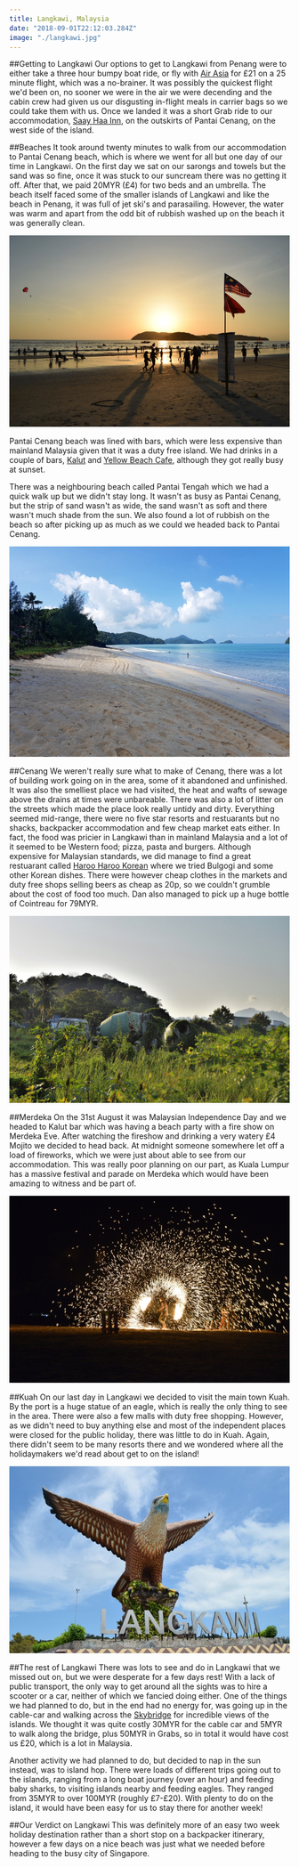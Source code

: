 ```yaml
---
title: Langkawi, Malaysia
date: "2018-09-01T22:12:03.284Z"
image: "./langkawi.jpg"
---
```


##Getting to Langkawi
Our options to get to Langkawi from Penang were to either take a three hour bumpy boat ride, or fly with [Air Asia](https://www.airasia.com/) for £21 on a 25 minute flight, which was a no-brainer. It was possibly the quickest flight we'd been on, no sooner we were in the air we were decending and the cabin crew had given us our disgusting in-flight meals in carrier bags so we could take them with us. Once we landed it was a short Grab ride to our accommodation, [Saay Haa Inn](https://www.booking.com/hotel/my/sayy-haa-inn.en-gb.html?aid=356980;label=gog235jc-hotel-XX-my-sayyNhaaNinn-unspec-my-com-L%3Aen-O%3Aabn-B%3Achrome-N%3AXX-S%3Abo-U%3AXX-H%3As;sid=becef3c0ec78b87f7fda96baf1ee6cbb;dist=0&keep_landing=1&sb_price_type=total&type=total&), on the outskirts of Pantai Cenang, on the west side of the island.

##Beaches
It took around twenty minutes to walk from our accommodation to Pantai Cenang beach, which is where we went for all but one day of our time in Langkawi. On the first day we sat on our sarongs and towels but the sand was so fine, once it was stuck to our suncream there was no getting it off. After that, we paid 20MYR (£4) for two beds and an umbrella. The beach itself faced some of the smaller islands of Langkawi and like the beach in Penang, it was full of jet ski's and parasailing. However, the water was warm and apart from the odd bit of rubbish washed up on the beach it was generally clean.

![Sunset](./sunset.jpg "Sunset")

Pantai Cenang beach was lined with bars, which were less expensive than mainland Malaysia given that it was a duty free island. We had drinks in a couple of bars, [Kalut](https://www.facebook.com/kalutbar/) and [Yellow Beach Cafe](https://www.facebook.com/yellowbeach.cafe/), although they got really busy at sunset.

There was a neighbouring beach called Pantai Tengah which we had a quick walk up but we didn't stay long. It wasn't as busy as Pantai Cenang, but the strip of sand wasn't as wide, the sand wasn't as soft and there wasn't much shade from the sun. We also found a lot of rubbish on the beach so after picking up as much as we could we headed back to Pantai Cenang.

![Pantai Tengah](./other-beach.jpg "Pantai Tengah")

##Cenang
We weren't really sure what to make of Cenang, there was a lot of building work going on in the area, some of it abandoned and unfinished. It was also the smelliest place we had visited, the heat and wafts of sewage above the drains at times were unbareable. There was also a lot of litter on the streets which made the place look really untidy and dirty. Everything seemed mid-range, there were no five star resorts and restuarants but no shacks, backpacker accommodation and few cheap market eats either. In fact, the food was pricier in Langkawi than in mainland Malaysia and a lot of it seemed to be Western food; pizza, pasta and burgers. Although expensive for Malaysian standards, we did manage to find a great restuarant called [Haroo Haroo Korean](https://www.facebook.com/HarooHarooCenang/) where we tried Bulgogi and some other Korean dishes. There were however cheap clothes in the markets and duty free shops selling beers as cheap as 20p, so we couldn't grumble about the cost of food too much. Dan also managed to pick up a huge bottle of Cointreau for 79MYR.

![Abandoned Cement Mixers](./cement-mixers.jpg "Abandoned Cement Mixers")

##Merdeka
On the 31st August it was Malaysian Independence Day and we headed to Kalut bar which was having a beach party with a fire show on Merdeka Eve. After watching the fireshow and drinking a very watery £4 Mojito we decided to head back. At midnight someone somewhere let off a load of fireworks, which we were just about able to see from our accommodation. This was really poor planning on our part, as Kuala Lumpur has a massive festival and parade on Merdeka which would have been amazing to witness and be part of.

![Fire Show](./fire-show.jpg "Fire Show")

##Kuah
On our last day in Langkawi we decided to visit the main town Kuah. By the port is a huge statue of an eagle, which is really the only thing to see in the area. There were also a few malls with duty free shopping. However, as we didn't need to buy anything else and most of the independent places were closed for the public holiday, there was little to do in Kuah. Again, there didn't seem to be many resorts there and we wondered where all the holidaymakers we'd read about get to on the island!

![Eagle](./eagle.jpg "Eagle")

##The rest of Langkawi
There was lots to see and do in Langkawi that we missed out on, but we were desperate for a few days rest! With a lack of public transport, the only way to get around all the sights was to hire a scooter or a car, neither of which we fancied doing either. One of the things we had planned to do, but in the end had no energy for, was going up in the cable-car and walking across the [Skybridge](http://www.langkawi-info.com/attractions/skybridge.htm) for incredible views of the islands. We thought it was quite costly 30MYR for the cable car and 5MYR to walk along the bridge, plus 50MYR in Grabs, so in total it would have cost us £20, which is a lot in Malaysia.

Another activity we had planned to do, but decided to nap in the sun instead, was to island hop. There were loads of different trips going out to the islands, ranging from a long boat journey (over an hour) and feeding baby sharks, to visiting islands nearby and feeding eagles. They ranged from 35MYR to over 100MYR (roughly £7-£20). With plenty to do on the island, it would have been easy for us to stay there for another week!

##Our Verdict on Langkawi
This was definitely more of an easy two week holiday destination rather than a short stop on a backpacker itinerary, however a few days on a nice beach was just what we needed before heading to the busy city of Singapore.